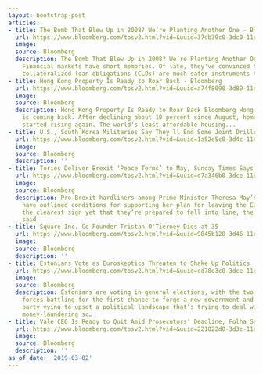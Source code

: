 ```yaml
---
layout: bootstrap-post
articles:
- title: The Bomb That Blew Up in 2008? We’re Planting Another One - Bloomberg
  url: https://www.bloomberg.com/tosv2.html?vid=&uuid=37db39c0-3dc0-11e9-aec9-6bd3dae35e6f&url=L29waW5pb24vYXJ0aWNsZXMvMjAxOS0wMy0wMy9jb2xsYXRlcmFsaXplZC1sb2FuLW9ibGlnYXRpb25zLWFyZS1yaXNraWVyLXRoYW4tbW9zdC1yZWFsaXpl
  image: 
  source: Bloomberg
  description: The Bomb That Blew Up in 2008? We’re Planting Another One Bloomberg
    Financial markets have short memories. Of late, they've convinced themselves that
    collateralized loan obligations (CLOs) are much safer instruments than the...
- title: Hong Kong Property Is Ready to Roar Back - Bloomberg
  url: https://www.bloomberg.com/tosv2.html?vid=&uuid=a74f8090-3d89-11e9-9df6-61d434b1b3d4&url=L29waW5pb24vYXJ0aWNsZXMvMjAxOS0wMy0wMy9ob25nLWtvbmctcHJvcGVydHktcHJpY2VzLWFyZS1yaXNpbmctYWdhaW4tYWZ0ZXItc2x1bXA=
  image: 
  source: Bloomberg
  description: Hong Kong Property Is Ready to Roar Back Bloomberg Hong Kong property
    is coming back. After declining about 10 percent since August, home prices have
    started rising again. The world's least affordable housing...
- title: U.S., South Korea Militaries Say They'll End Some Joint Drills
  url: https://www.bloomberg.com/tosv2.html?vid=&uuid=1a52e5c0-3d4c-11e9-9c92-ef69b3a4564e&url=L25ld3MvYXJ0aWNsZXMvMjAxOS0wMy0wMi91LXMtc291dGgta29yZWEtbWlsaXRhcmllcy1zYXktdGhleS1sbC1lbmQtc29tZS1qb2ludC1kcmlsbHM=
  image: 
  source: Bloomberg
  description: ''
- title: Tories Deliver Brexit ‘Peace Terms’ to May, Sunday Times Says
  url: https://www.bloomberg.com/tosv2.html?vid=&uuid=d7a346b0-3dce-11e9-9166-37c3a04b66d2&url=L25ld3MvYXJ0aWNsZXMvMjAxOS0wMy0wMi90b3JpZXMtZGVsaXZlci1icmV4aXQtcGVhY2UtdGVybXMtdG8tbWF5LXN1bmRheS10aW1lcy1zYXlz
  image: 
  source: Bloomberg
  description: Pro-Brexit hardliners among Prime Minister Theresa May’s Conservatives
    have outlined conditions for supporting her plan for leaving the European Union,
    the clearest sign yet that they’re prepared to fall into line, the Sunday Times
    said.
- title: Square Inc. Co-Founder Tristan O'Tierney Dies at 35
  url: https://www.bloomberg.com/tosv2.html?vid=&uuid=9845b120-3d46-11e9-9211-cdc03c1da833&url=L25ld3MvYXJ0aWNsZXMvMjAxOS0wMy0wMi9zcXVhcmUtaW5jLWNvLWZvdW5kZXItdHJpc3Rhbi1vLXRpZXJuZXktZGllcy1hdC0zNQ==
  image: 
  source: Bloomberg
  description: ''
- title: Estonians Vote as Euroskeptics Threaten to Shake Up Politics
  url: https://www.bloomberg.com/tosv2.html?vid=&uuid=cd78e3c0-3dce-11e9-af24-f1a45d970318&url=L25ld3MvYXJ0aWNsZXMvMjAxOS0wMy0wMi9lc3RvbmlhbnMtdm90ZS1hcy1ldXJvc2tlcHRpY3MtdmllLXRvLXNoYWtlLXVwLXBvbGl0aWNhbC1zcGhlcmU=
  image: 
  source: Bloomberg
  description: Estonians are voting in general elections, with the two top political
    forces battling for the first chance to forge a new government and a rising populist
    party vying to upset a political landscape that’s trying to deal with a $230-billion
    money-laundering sc…
- title: Vale CEO Is Ready to Quit Amid Prosecutors' Deadline, Folha Says
  url: https://www.bloomberg.com/tosv2.html?vid=&uuid=221822d0-3d3c-11e9-9b52-df99a45cfad9&url=L25ld3MvYXJ0aWNsZXMvMjAxOS0wMy0wMi92YWxlLWNlby1pcy1yZWFkeS10by1xdWl0LWFtaWQtcHJvc2VjdXRvcnMtZGVhZGxpbmUtZm9saGEtc2F5cw==
  image: 
  source: Bloomberg
  description: ''
as_of_date: '2019-03-02'
---
```


